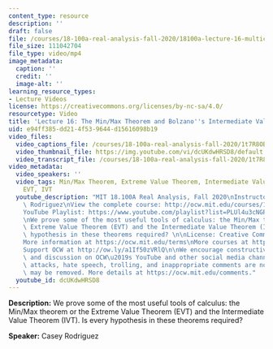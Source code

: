 ```yaml
---
content_type: resource
description: ''
draft: false
file: /courses/18-100a-real-analysis-fall-2020/18100a-lecture-16-multicam_360p_16_9.mp4
file_size: 111042704
file_type: video/mp4
image_metadata:
  caption: ''
  credit: ''
  image-alt: ''
learning_resource_types:
- Lecture Videos
license: https://creativecommons.org/licenses/by-nc-sa/4.0/
resourcetype: Video
title: 'Lecture 16: The Min/Max Theorem and Bolzano''s Intermediate Value Theorem'
uid: e94ff385-dd21-4f53-9644-d15616098b19
video_files:
  video_captions_file: /courses/18-100a-real-analysis-fall-2020/1t7R8OBcMHWx3rFE0emZpMvKtdYhEub-y_transcript.webvtt
  video_thumbnail_file: https://img.youtube.com/vi/dcUKdwHRSD8/default.jpg
  video_transcript_file: /courses/18-100a-real-analysis-fall-2020/1t7R8OBcMHWx3rFE0emZpMvKtdYhEub-y_transcript.pdf
video_metadata:
  video_speakers: ''
  video_tags: Min/Max Theorem, Extreme Value Theorem, Intermediate Value Theorem,
    EVT, IVT
  youtube_description: "MIT 18.100A Real Analysis, Fall 2020\nInstructor: Dr. Casey\
    \ Rodriguez\nView the complete course: http://ocw.mit.edu/courses/18-100a-real-analysis-fall-2020/\n\
    YouTube Playlist: https://www.youtube.com/playlist?list=PLUl4u3cNGP61O7HkcF7UImpM0cR_L2gSw\n\
    \nWe prove some of the most useful tools of calculus: the Min/Max theorem or the\
    \ Extreme Value Theorem (EVT) and the Intermediate Value Theorem (IVT). Is every\
    \ hypothesis in these theorems required? \n\nLicense: Creative Commons BY-NC-SA\n\
    More information at https://ocw.mit.edu/terms\nMore courses at https://ocw.mit.edu\n\
    Support OCW at http://ow.ly/a1If50zVRlQ\n\nWe encourage constructive comments\
    \ and discussion on OCW\u2019s YouTube and other social media channels. Personal\
    \ attacks, hate speech, trolling, and inappropriate comments are not allowed and\
    \ may be removed. More details at https://ocw.mit.edu/comments."
  youtube_id: dcUKdwHRSD8
---
```

**Description:** We prove some of the most useful tools of calculus: the Min/Max theorem or the Extreme Value Theorem (EVT) and the Intermediate Value Theorem (IVT). Is every hypothesis in these theorems required?

**Speaker:** Casey Rodriguez